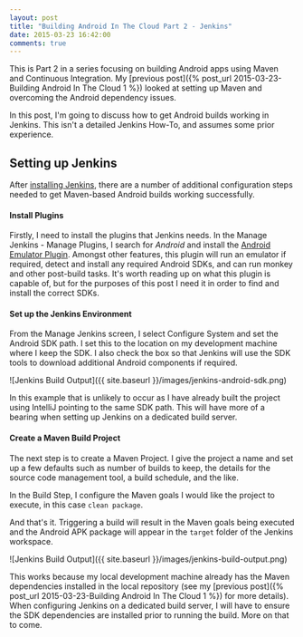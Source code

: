 ```yaml
---
layout: post
title: "Building Android In The Cloud Part 2 - Jenkins"
date: 2015-03-23 16:42:00
comments: true
---
```


This is Part 2 in a series focusing on building Android apps using Maven and Continuous Integration.
My [previous post]({% post_url 2015-03-23-Building Android In The Cloud 1 %}) looked at setting up Maven and overcoming the Android dependency issues.

In this post, I'm going to discuss how to get Android builds working in Jenkins.  This isn't a detailed Jenkins How-To, and assumes some prior experience.

## Setting up Jenkins
After [installing Jenkins](https://wiki.jenkins-ci.org/display/JENKINS/Installing+Jenkins), there are a number of additional configuration steps needed to get Maven-based Android builds working successfully.

#### Install Plugins
Firstly, I need to install the plugins that Jenkins needs.  In the Manage Jenkins - Manage Plugins, I search for *Android* and install the [Android Emulator Plugin](https://wiki.jenkins-ci.org/display/JENKINS/Android+Emulator+Plugin).  Amongst other features, this plugin will run an emulator if required, detect and install any required Android SDKs, and can run monkey and other post-build tasks.  It's worth reading up on what this plugin is capable of, but for the purposes of this post I need it in order to find and install the correct SDKs.

#### Set up the Jenkins Environment
From the Manage Jenkins screen, I select Configure System and set the Android SDK path.  I set this to the location on my development machine where I keep the SDK. I also check the box so that Jenkins will use the SDK tools to download additional Android components if required.  

![Jenkins Build Output]({{ site.baseurl }}/images/jenkins-android-sdk.png)

In this example that is unlikely to occur as I have already built the project using IntelliJ pointing to the same SDK path.  This will have more of a bearing when setting up Jenkins on a dedicated build server.

#### Create a Maven Build Project
The next step is to create a Maven Project.  I give the project a name and set up a few defaults such as number of builds to keep, the details for the source code management tool, a build schedule, and the like.

In the Build Step, I configure the Maven goals I would like the project to execute, in this case ``clean package``.

And that's it.  Triggering a build will result in the Maven goals being executed and the Android APK package will appear in the ``target`` folder of the Jenkins workspace.

![Jenkins Build Output]({{ site.baseurl }}/images/jenkins-build-output.png)

This works because my local development machine already has the Maven dependencies installed in the local repository (see my [previous post]({% post_url 2015-03-23-Building Android In The Cloud 1 %}) for more details).  When configuring Jenkins on a dedicated build server, I will have to ensure the SDK dependencies are installed prior to running the build.  More on that to come.

